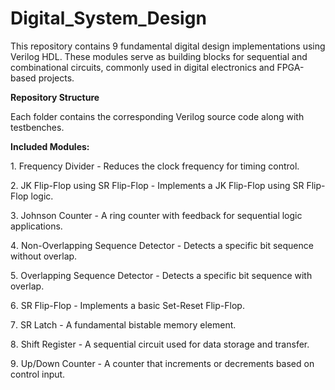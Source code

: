 # Digital_System_Design

This repository contains 9 fundamental digital design implementations using Verilog HDL. These modules serve as building blocks for sequential and combinational circuits, commonly used in digital electronics and FPGA-based projects.

**Repository Structure**

Each folder contains the corresponding Verilog source code along with testbenches.

 **Included Modules:**
 
1️. Frequency Divider - Reduces the clock frequency for timing control.

2️. JK Flip-Flop using SR Flip-Flop - Implements a JK Flip-Flop using SR Flip-Flop logic.

3️. Johnson Counter - A ring counter with feedback for sequential logic applications.

4️. Non-Overlapping Sequence Detector - Detects a specific bit sequence without overlap.

5️. Overlapping Sequence Detector - Detects a specific bit sequence with overlap.

6️. SR Flip-Flop - Implements a basic Set-Reset Flip-Flop.

7️. SR Latch - A fundamental bistable memory element.

8️. Shift Register - A sequential circuit used for data storage and transfer.

9️. Up/Down Counter - A counter that increments or decrements based on control input.

